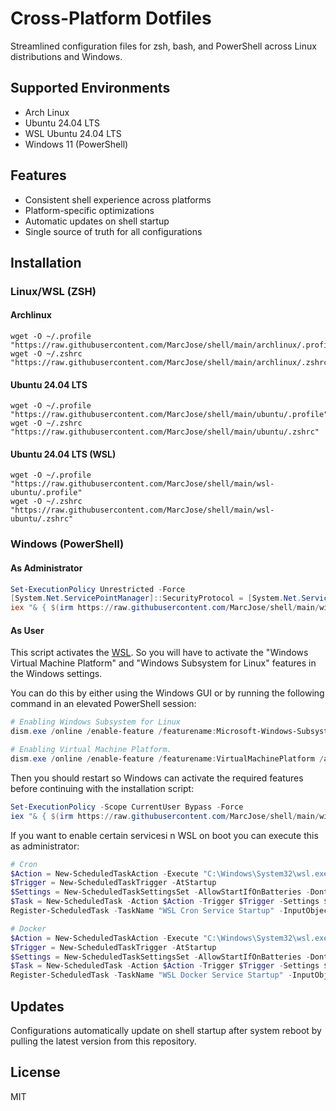 # Cross-Platform Dotfiles

Streamlined configuration files for zsh, bash, and PowerShell across Linux distributions and Windows.

## Supported Environments

- Arch Linux
- Ubuntu 24.04 LTS
- WSL Ubuntu 24.04 LTS
- Windows 11 (PowerShell)

## Features

- Consistent shell experience across platforms
- Platform-specific optimizations
- Automatic updates on shell startup
- Single source of truth for all configurations

## Installation

### Linux/WSL (ZSH)

#### Archlinux

```shell
wget -O ~/.profile "https://raw.githubusercontent.com/MarcJose/shell/main/archlinux/.profile"
wget -O ~/.zshrc   "https://raw.githubusercontent.com/MarcJose/shell/main/archlinux/.zshrc"
```

#### Ubuntu 24.04 LTS

```shell
wget -O ~/.profile "https://raw.githubusercontent.com/MarcJose/shell/main/ubuntu/.profile"
wget -O ~/.zshrc   "https://raw.githubusercontent.com/MarcJose/shell/main/ubuntu/.zshrc"
```

#### Ubuntu 24.04 LTS (WSL)

```shell
wget -O ~/.profile "https://raw.githubusercontent.com/MarcJose/shell/main/wsl-ubuntu/.profile"
wget -O ~/.zshrc   "https://raw.githubusercontent.com/MarcJose/shell/main/wsl-ubuntu/.zshrc"
```

### Windows (PowerShell)

#### As Administrator

```powershell
Set-ExecutionPolicy Unrestricted -Force
[System.Net.ServicePointManager]::SecurityProtocol = [System.Net.ServicePointManager]::SecurityProtocol -bor 3072
iex "& { $(irm https://raw.githubusercontent.com/MarcJose/shell/main/windows/install.ps1) } -CreateSymLink -Force -CreateLocalProfile"
```

#### As User

This script activates the [WSL](https://learn.microsoft.com/de-de/windows/wsl/about). So you will have to activate the "Windows Virtual Machine Platform" and "Windows Subsystem for Linux" features in the Windows settings.

You can do this by either using the Windows GUI or by running the following command in an elevated PowerShell session:

```powershell
# Enabling Windows Subsystem for Linux
dism.exe /online /enable-feature /featurename:Microsoft-Windows-Subsystem-Linux /all /norestart

# Enabling Virtual Machine Platform.
dism.exe /online /enable-feature /featurename:VirtualMachinePlatform /all /norestart
```

Then you should restart so Windows can activate the required features before continuing with the installation script:

```powershell
Set-ExecutionPolicy -Scope CurrentUser Bypass -Force
iex "& { $(irm https://raw.githubusercontent.com/MarcJose/shell/main/windows/custom.ps1) } -Force"
```

If you want to enable certain servicesi n WSL on boot you can execute this as administrator:

```powershell
# Cron
$Action = New-ScheduledTaskAction -Execute "C:\Windows\System32\wsl.exe" -Argument "sudo /usr/sbin/service cron start"
$Trigger = New-ScheduledTaskTrigger -AtStartup
$Settings = New-ScheduledTaskSettingsSet -AllowStartIfOnBatteries -DontStopIfGoingOnBatteries -StartWhenAvailable
$Task = New-ScheduledTask -Action $Action -Trigger $Trigger -Settings $Settings
Register-ScheduledTask -TaskName "WSL Cron Service Startup" -InputObject $Task -User "SYSTEM"

# Docker
$Action = New-ScheduledTaskAction -Execute "C:\Windows\System32\wsl.exe" -Argument "sudo /usr/sbin/service docker start"
$Trigger = New-ScheduledTaskTrigger -AtStartup
$Settings = New-ScheduledTaskSettingsSet -AllowStartIfOnBatteries -DontStopIfGoingOnBatteries -StartWhenAvailable
$Task = New-ScheduledTask -Action $Action -Trigger $Trigger -Settings $Settings
Register-ScheduledTask -TaskName "WSL Docker Service Startup" -InputObject $Task -User "SYSTEM"
```

## Updates

Configurations automatically update on shell startup after system reboot by pulling the latest version from this repository.

## License

MIT
